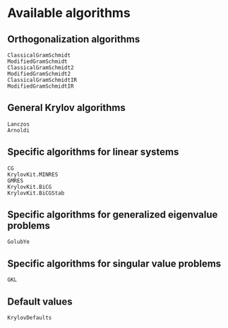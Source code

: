 # Available algorithms

## Orthogonalization algorithms
```@docs
ClassicalGramSchmidt
ModifiedGramSchmidt
ClassicalGramSchmidt2
ModifiedGramSchmidt2
ClassicalGramSchmidtIR
ModifiedGramSchmidtIR
```

## General Krylov algorithms
```@docs
Lanczos
Arnoldi
```

## Specific algorithms for linear systems
```@docs
CG
KrylovKit.MINRES
GMRES
KrylovKit.BiCG
KrylovKit.BiCGStab
```
## Specific algorithms for generalized eigenvalue problems
```@docs
GolubYe
```

## Specific algorithms for singular value problems
```@docs
GKL
```

## Default values
```@docs
KrylovDefaults
```
